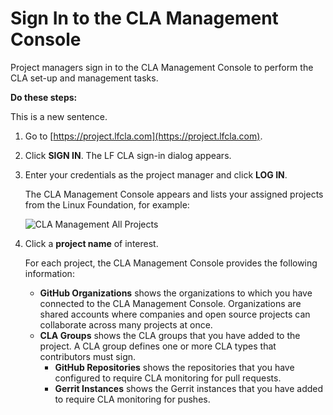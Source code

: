 # Sign In to the CLA Management Console

Project managers sign in to the CLA Management Console to perform the CLA set-up and management tasks.

**Do these steps:**

This is a new sentence.

1. Go to [https://project.lfcla.com](https://project.lfcla.com).
2. Click **SIGN IN**. The LF CLA sign-in dialog appears.
3. Enter your credentials as the project manager and click **LOG IN**.

   The CLA Management Console appears and lists your assigned projects from the Linux Foundation, for example:

   ![CLA Management All Projects](../../.gitbook/assets/cla-management-all-projects.png)

4. Click a **project name** of interest.

   For each project, the CLA Management Console provides the following information:

   * **GitHub Organizations** shows the organizations to which you have connected to the CLA Management Console. Organizations are shared accounts where companies and open source projects can collaborate across many projects at once.
   * **CLA Groups** shows the CLA groups that you have added to the project. A CLA group defines one or more CLA types that contributors must sign.
     * **GitHub Repositories** shows the repositories that you have configured to require CLA monitoring for pull requests.
     * **Gerrit Instances** shows the Gerrit instances that you have added to require CLA monitoring for pushes.

